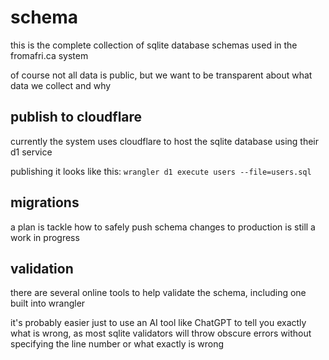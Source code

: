# schema
this is the complete collection of sqlite database schemas used in the fromafri.ca system

of course not all data is public, but we want to be transparent about what data we collect and why

## publish to cloudflare
currently the system uses cloudflare to host the sqlite database using their d1 service

publishing it looks like this: `wrangler d1 execute users --file=users.sql`

## migrations
a plan is tackle how to safely push schema changes to production is still a work in progress

## validation
there are several online tools to help validate the schema, including one built into wrangler

it's probably easier just to use an AI tool like ChatGPT to tell you exactly what is wrong, as most sqlite validators will throw obscure errors without specifying the line number or what exactly is wrong